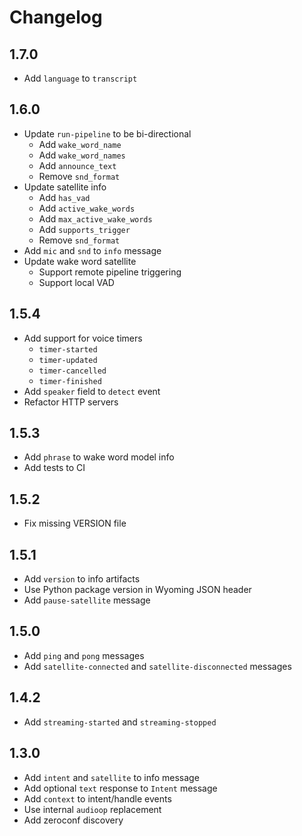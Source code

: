 # Changelog

## 1.7.0

- Add `language` to `transcript`

## 1.6.0

- Update `run-pipeline` to be bi-directional
    - Add `wake_word_name`
    - Add `wake_word_names`
    - Add `announce_text`
    - Remove `snd_format`
- Update satellite info
    - Add `has_vad`
    - Add `active_wake_words`
    - Add `max_active_wake_words`
    - Add `supports_trigger`
    - Remove `snd_format`
- Add `mic` and `snd` to `info` message
- Update wake word satellite
    - Support remote pipeline triggering
    - Support local VAD

## 1.5.4

- Add support for voice timers
    - `timer-started`
    - `timer-updated`
    - `timer-cancelled`
    - `timer-finished`
- Add `speaker` field to `detect` event
- Refactor HTTP servers

## 1.5.3

- Add `phrase` to wake word model info
- Add tests to CI

## 1.5.2

- Fix missing VERSION file

## 1.5.1

- Add `version` to info artifacts
- Use Python package version in Wyoming JSON header
- Add `pause-satellite` message

## 1.5.0

- Add `ping` and `pong` messages
- Add `satellite-connected` and `satellite-disconnected` messages

## 1.4.2

- Add `streaming-started` and `streaming-stopped`

## 1.3.0

- Add `intent` and `satellite` to info message
- Add optional `text` response to `Intent` message
- Add `context` to intent/handle events
- Use internal `audioop` replacement
- Add zeroconf discovery
